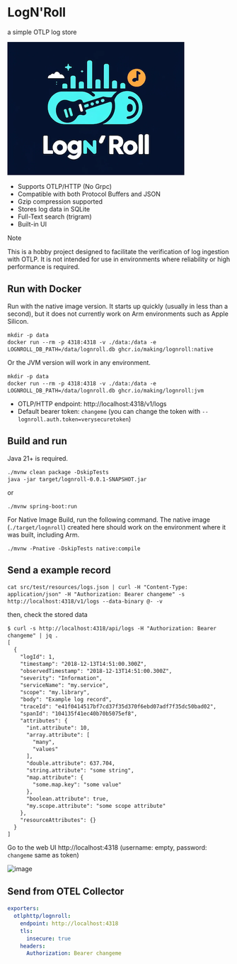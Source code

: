 # LogN'Roll

a simple OTLP log store

![logo](./logo.png)

* Supports OTLP/HTTP (No Grpc)
* Compatible with both Protocol Buffers and JSON
* Gzip compression supported
* Stores log data in SQLite
* Full-Text search (trigram)
* Built-in UI

> [!NOTE]
> This is a hobby project designed to facilitate the verification of log ingestion with OTLP. It is not intended for use in environments where reliability or high performance is required.

## Run with Docker

Run with the native image version. It starts up quickly (usually in less than a second), but it does not currently work on Arm environments such as Apple Silicon.

```
mkdir -p data
docker run --rm -p 4318:4318 -v ./data:/data -e LOGNROLL_DB_PATH=/data/lognroll.db ghcr.io/making/lognroll:native
```

Or the JVM version will work in any environment.

```
mkdir -p data
docker run --rm -p 4318:4318 -v ./data:/data -e LOGNROLL_DB_PATH=/data/lognroll.db ghcr.io/making/lognroll:jvm
```

* OTLP/HTTP endpoint: http://localhost:4318/v1/logs
* Default bearer token: `changeme` (you can change the token with `--lognroll.auth.token=verysecuretoken`)

## Build and run

Java 21+ is required.

```
./mvnw clean package -DskipTests
java -jar target/lognroll-0.0.1-SNAPSHOT.jar
```

or

```
./mvnw spring-boot:run
```

For Native Image Build, run the following command. The native image (`./target/lognroll`) created here should work on the environment where it was built, including Arm.

```
./mvnw -Pnative -DskipTests native:compile
```

## Send a example record

```
cat src/test/resources/logs.json | curl -H "Content-Type: application/json" -H "Authorization: Bearer changeme" -s http://localhost:4318/v1/logs --data-binary @- -v
```

then, check the stored data

```
$ curl -s http://localhost:4318/api/logs -H "Authorization: Bearer changeme" | jq .
[
  {
    "logId": 1,
    "timestamp": "2018-12-13T14:51:00.300Z",
    "observedTimestamp": "2018-12-13T14:51:00.300Z",
    "severity": "Information",
    "serviceName": "my.service",
    "scope": "my.library",
    "body": "Example log record",
    "traceId": "e41f0414517bf7cd37f35d370f6ebd07adf7f35dc50bad02",
    "spanId": "104135f41ec40b70b5075ef8",
    "attributes": {
      "int.attribute": 10,
      "array.attribute": [
        "many",
        "values"
      ],
      "double.attribute": 637.704,
      "string.attribute": "some string",
      "map.attribute": {
        "some.map.key": "some value"
      },
      "boolean.attribute": true,
      "my.scope.attribute": "some scope attribute"
    },
    "resourceAttributes": {}
  }
]
```

Go to the web UI http://localhost:4318 (username: empty, password: `changeme` same as token)

<img width="1024" alt="image" src="https://github.com/making/lognroll/assets/106908/d0d11eea-cc13-4eb5-aa1f-119403157389">

## Send from OTEL Collector

```yaml
exporters:
  otlphttp/lognroll:
    endpoint: http://localhost:4318
    tls:
      insecure: true
    headers:
      Authorization: Bearer changeme
```

